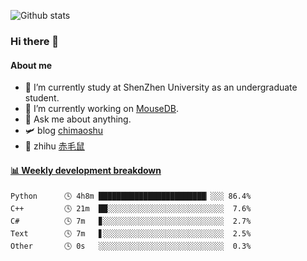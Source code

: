 ![Github stats](https://github-readme-stats.vercel.app/api?username=chimaoshu&show_icons=true&theme=cobalt)

### Hi there 👋

#### About me

- 🏫 I’m currently study at ShenZhen University as an undergraduate student.
- 🔭 I’m currently working on [MouseDB](https://github.com/chimaoshu/MouseDB).
- 💬 Ask me about anything.
- 🛩️ blog  [chimaoshu](https://www.chimaoshu.top)
- 🎯 zhihu  [赤毛鼠](https://www.zhihu.com/people/chi-mao-shu-53/)

<!-- waka-box start -->
#### <a href="https://gist.github.com/e235103f6d3ace58395a9ff863c34467" target="_blank">📊 Weekly development breakdown</a>
```text
Python      🕓 4h8m ████████████████████████▏░░░ 86.4%
C++         🕓 21m  ██░░░░░░░░░░░░░░░░░░░░░░░░░░  7.6%
C#          🕓 7m   ▊░░░░░░░░░░░░░░░░░░░░░░░░░░░  2.7%
Text        🕓 7m   ▋░░░░░░░░░░░░░░░░░░░░░░░░░░░  2.5%
Other       🕓 0s   ░░░░░░░░░░░░░░░░░░░░░░░░░░░░  0.3%
```
<!-- Powered by https://github.com/YouEclipse/waka-box-go . -->
<!-- waka-box end -->
